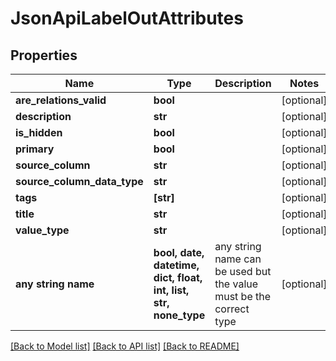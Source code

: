 # JsonApiLabelOutAttributes


## Properties
Name | Type | Description | Notes
------------ | ------------- | ------------- | -------------
**are_relations_valid** | **bool** |  | [optional] 
**description** | **str** |  | [optional] 
**is_hidden** | **bool** |  | [optional] 
**primary** | **bool** |  | [optional] 
**source_column** | **str** |  | [optional] 
**source_column_data_type** | **str** |  | [optional] 
**tags** | **[str]** |  | [optional] 
**title** | **str** |  | [optional] 
**value_type** | **str** |  | [optional] 
**any string name** | **bool, date, datetime, dict, float, int, list, str, none_type** | any string name can be used but the value must be the correct type | [optional]

[[Back to Model list]](../README.md#documentation-for-models) [[Back to API list]](../README.md#documentation-for-api-endpoints) [[Back to README]](../README.md)


